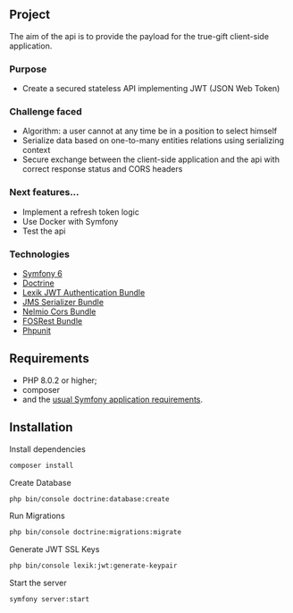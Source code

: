 ## Project

The aim of the api is to provide the payload for the true-gift client-side application.

### Purpose
- Create a secured stateless API implementing JWT (JSON Web Token)

### Challenge faced
- Algorithm: a user cannot at any time be in a position to select himself
- Serialize data based on one-to-many entities relations using serializing context
- Secure exchange between the client-side application and the api with correct response status and CORS headers

### Next features...
- Implement a refresh token logic
- Use Docker with Symfony
- Test the api

### Technologies
- [Symfony 6](https://symfony.com/)
- [Doctrine](https://www.doctrine-project.org/projects/doctrine-orm/en/2.13/tutorials/getting-started.html)
- [Lexik JWT Authentication Bundle](https://github.com/lexik/LexikJWTAuthenticationBundle)
- [JMS Serializer Bundle](https://github.com/schmittjoh/JMSSerializerBundle)
- [Nelmio Cors Bundle](https://github.com/nelmio/NelmioCorsBundle)
- [FOSRest Bundle](https://github.com/FriendsOfSymfony/FOSRestBundle)
- [Phpunit](https://phpunit.readthedocs.io/en/9.5/)

## Requirements 

* PHP 8.0.2 or higher;
* composer
* and the [usual Symfony application requirements](https://symfony.com/doc/6.0/setup.html#technical-requirements).

## Installation

Install dependencies
``` bash
composer install
```
Create Database 
``` bash
php bin/console doctrine:database:create
```
Run Migrations
``` bash
php bin/console doctrine:migrations:migrate
```
Generate JWT SSL Keys
``` bash
php bin/console lexik:jwt:generate-keypair
```
Start the server
``` bash
symfony server:start
```
